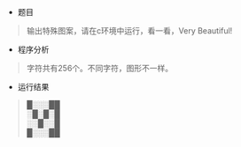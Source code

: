 * 题目
> 输出特殊图案，请在c环境中运行，看一看，Very Beautiful!

* 程序分析
> 字符共有256个。不同字符，图形不一样。

* 运行结果
> █░░░██   
> ░█░█░█   
> ░░█░░█   
> █░░░██
